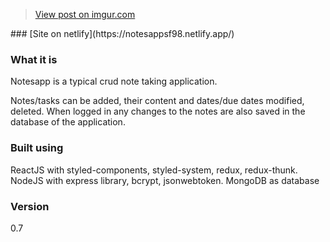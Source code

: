 <blockquote class="imgur-embed-pub" lang="en" data-id="XhV8Cvd"><a href="https://imgur.com/XhV8Cvd">View post on imgur.com</a></blockquote><script async src="//s.imgur.com/min/embed.js" charset="utf-8"></script>
### [Site on netlify](https://notesappsf98.netlify.app/)

### What it is
Notesapp is a typical crud note taking application.

Notes/tasks can be added, their content and dates/due dates modified, deleted.
When logged in any changes to the notes are also saved in the database of the application.

### Built using
ReactJS with styled-components, styled-system, redux, redux-thunk.
NodeJS with express library, bcrypt, jsonwebtoken.
MongoDB as database

### Version
0.7
